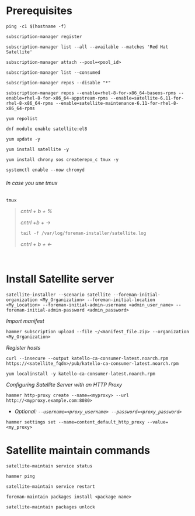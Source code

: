 # Prerequisites 

```
ping -c1 $(hostname -f)
```

```
subscription-manager register
```

```
subscription-manager list --all --available --matches 'Red Hat Satellite'
```

```
subscription-manager attach --pool=<pool_id>
```

```
subscription-manager list --consumed
```

```
subscription-manager repos --disable "*"
```

```
subscription-manager repos --enable=rhel-8-for-x86_64-baseos-rpms --enable=rhel-8-for-x86_64-appstream-rpms --enable=satellite-6.11-for-rhel-8-x86_64-rpms --enable=satellite-maintenance-6.11-for-rhel-8-x86_64-rpms
```

```
yum repolist
```

```
dnf module enable satellite:el8
```

```
yum update -y
```

```
yum install satellite -y 
```

```
yum install chrony sos createrepo_c tmux -y
```

```
systemctl enable --now chronyd
```

###### In case you use tmux

```
tmux
```

> *cntrl + b + %*
> 
> *cntrl +b + ->*
> ```
> tail -f /var/log/foreman-installer/satellite.log
> ```
> *cntrl + b + <-*

&nbsp;

# Install Satellite server 

```
satellite-installer --scenario satellite --foreman-initial-organization <My_Organization> --foreman-initial-location <My_Location> --foreman-initial-admin-username <admin_user_name> --foreman-initial-admin-password <admin_password>
```

*Import manifest*

```
hammer subscription upload --file ~/<manifest_file.zip> --organization <My_Organization>
```

*Register hosts*

```
curl --insecure --output katello-ca-consumer-latest.noarch.rpm https://<satellite_fqdn>/pub/katello-ca-consumer-latest.noarch.rpm
```

```
yum localinstall -y katello-ca-consumer-latest.noarch.rpm
```

*Configuring Satellite Server with an HTTP Proxy*

```
hammer http-proxy create --name=<myproxy> --url http://<myproxy.example.com:8080>
```

* *Optional: `--username=<proxy_username> --password=<proxy_password>`*

```
hammer settings set --name=content_default_http_proxy --value=<my_proxy>
```

# Satellite maintain commands

```
satellite-maintain service status
```

```
hammer ping
```

```
satellite-maintain service restart
```

```
foreman-maintain packages install <package name>
```

```
satellite-maintain packages unlock
```


